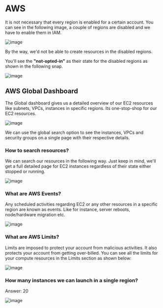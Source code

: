# AWS

It is not necessary that every region is enabled for a certain account. You can see in the following image, a couple of regions are disabled and we have to enable them in IAM. 

![image](https://user-images.githubusercontent.com/21220549/235868422-30bd7dd0-3754-4a51-9f77-862826d2e555.png)

By the way, we'd not be able to create resources in the disabled regions.

You'll see the **"not-opted-in"** as their state for the disabled regions as shown in the following snap.

![image](https://user-images.githubusercontent.com/21220549/235870190-f35a5510-2c54-4787-9d14-822861662390.png)

## AWS Global Dashboard

The Global dashboard gives us a detailed overview of our EC2 resources like subnets, VPCs, instances in specific regions. Its one-stop-shop for our EC2 resources.

![image](https://user-images.githubusercontent.com/21220549/235869113-70ca225e-975d-4f9a-9745-99381e6d3210.png)

We can use the global search option to see the instances, VPCs and security groups on a single page with their respective details. 

### How to search resources?

We can search our resources in the following way. Just keep in mind, we'll get a full detailed page for EC2 instances regardless of their state either stopped or running.

![image](https://user-images.githubusercontent.com/21220549/235871233-2c8f50da-598d-4f35-9ba6-653d36475b0a.png)

### What are AWS Events?

Any scheduled activities regarding EC2 or any other resources in a specific region are known as events. Like for instance, server reboots, node/hardware migration etc.

![image](https://user-images.githubusercontent.com/21220549/235906091-9a6fd0c2-9ab1-473a-9d74-d6b369312be8.png)

### What are AWS Limits?

Limits are imposed to protect your account from malicious activities. It also protects your account from getting over-billed. You can see all the limits for your compute resources in the Limits section as shown below:

![image](https://user-images.githubusercontent.com/21220549/235908119-da0fcc4e-58f2-4ef2-ad38-dc86d433f06a.png)

### How many instances we can launch in a single region?

Answer: 20

![image](https://user-images.githubusercontent.com/21220549/235907906-9154be75-ecbe-40d1-9976-b2bd88c21875.png)


